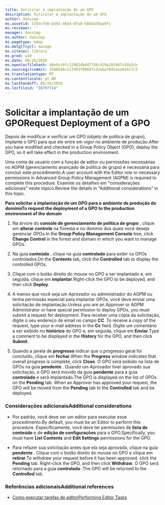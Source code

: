 ```yaml
---
title: Solicitar a implantação de um GPO
description: Solicitar a implantação de um GPO
author: dansimp
ms.assetid: 5783cfd0-bd93-46b4-8fa0-684bd39aa8fc
ms.reviewer: ''
manager: dansimp
ms.author: dansimp
ms.pagetype: mdop
ms.mktglfcycl: manage
ms.sitesec: library
ms.prod: w10
ms.date: 06/16/2016
ms.openlocfilehash: 46e9cc0fc12962dbdd7758c429a20fdd7c55b3cb
ms.sourcegitcommit: 354664bc527d93f80687cd2eba70d1eea024c7c3
ms.translationtype: MT
ms.contentlocale: pt-BR
ms.lasthandoff: 06/26/2020
ms.locfileid: "10797714"
---
```

# <span data-ttu-id="ee36e-103">Solicitar a implantação de um GPO</span><span class="sxs-lookup"><span data-stu-id="ee36e-103">Request Deployment of a GPO</span></span>


<span data-ttu-id="ee36e-104">Depois de modificar e verificar um GPO (objeto de política de grupo), implante o GPO para que ele entre em vigor no ambiente de produção.</span><span class="sxs-lookup"><span data-stu-id="ee36e-104">After you have modified and checked in a Group Policy Object (GPO), deploy the GPO, so it will take effect in the production environment.</span></span>

<span data-ttu-id="ee36e-105">Uma conta de usuário com a função de editor ou permissões necessárias no AGPM (gerenciamento avançado de política de grupo) é necessária para concluir este procedimento.</span><span class="sxs-lookup"><span data-stu-id="ee36e-105">A user account with the Editor role or necessary permissions in Advanced Group Policy Management (AGPM) is required to complete this procedure.</span></span> <span data-ttu-id="ee36e-106">Examine os detalhes em "considerações adicionais" neste tópico.</span><span class="sxs-lookup"><span data-stu-id="ee36e-106">Review the details in "Additional considerations" in this topic.</span></span>

**<span data-ttu-id="ee36e-107">Para solicitar a implantação de um GPO para o ambiente de produção do domínio</span><span class="sxs-lookup"><span data-stu-id="ee36e-107">To request the deployment of a GPO to the production environment of the domain</span></span>**

1.  <span data-ttu-id="ee36e-108">Na árvore do **console de gerenciamento de política de grupo** , clique em **alterar controle** na floresta e no domínio dos quais você deseja gerenciar GPOs.</span><span class="sxs-lookup"><span data-stu-id="ee36e-108">In the **Group Policy Management Console** tree, click **Change Control** in the forest and domain in which you want to manage GPOs.</span></span>

2.  <span data-ttu-id="ee36e-109">Na guia **conteúdo** , clique na guia **controlado** para exibir os GPOs controlados.</span><span class="sxs-lookup"><span data-stu-id="ee36e-109">On the **Contents** tab, click the **Controlled** tab to display the controlled GPOs.</span></span>

3.  <span data-ttu-id="ee36e-110">Clique com o botão direito do mouse no GPO a ser implantado e, em seguida, clique em **implantar**.</span><span class="sxs-lookup"><span data-stu-id="ee36e-110">Right-click the GPO to be deployed, and then click **Deploy**.</span></span>

4.  <span data-ttu-id="ee36e-111">A menos que você seja um Aprovador ou administrador do AGPM ou tenha permissão especial para implantar GPOs, você deve enviar uma solicitação de implantação.</span><span class="sxs-lookup"><span data-stu-id="ee36e-111">Unless you are an Approver or AGPM Administrator or have special permission to deploy GPOs, you must submit a request for deployment.</span></span> <span data-ttu-id="ee36e-112">Para receber uma cópia da solicitação, digite o seu endereço de email no campo **CC** .</span><span class="sxs-lookup"><span data-stu-id="ee36e-112">To receive a copy of the request, type your e-mail address in the **Cc** field.</span></span> <span data-ttu-id="ee36e-113">Digite um comentário a ser exibido no **histórico** do GPO e, em seguida, clique em **Enviar**.</span><span class="sxs-lookup"><span data-stu-id="ee36e-113">Type a comment to be displayed in the **History** for the GPO, and then click **Submit**.</span></span>

5.  <span data-ttu-id="ee36e-114">Quando a janela de **progresso** indicar que o progresso geral foi concluído, clique em **fechar**.</span><span class="sxs-lookup"><span data-stu-id="ee36e-114">When the **Progress** window indicates that overall progress is complete, click **Close**.</span></span> <span data-ttu-id="ee36e-115">O GPO será exibido na lista de GPOs na guia **pendente** . Quando um Aprovador tiver aprovado sua solicitação, o GPO será movido da guia **pendente** para a guia **controlado** e será implantado.</span><span class="sxs-lookup"><span data-stu-id="ee36e-115">The GPO is displayed on the list of GPOs on the **Pending** tab. When an Approver has approved your request, the GPO will be moved from the **Pending** tab to the **Controlled** tab and be deployed.</span></span>

### <span data-ttu-id="ee36e-116">Considerações adicionais</span><span class="sxs-lookup"><span data-stu-id="ee36e-116">Additional considerations</span></span>

-   <span data-ttu-id="ee36e-117">Por padrão, você deve ser um editor para executar esse procedimento.</span><span class="sxs-lookup"><span data-stu-id="ee36e-117">By default, you must be an Editor to perform this procedure.</span></span> <span data-ttu-id="ee36e-118">Especificamente, você deve ter permissões de **lista de conteúdo** e de **edição de configurações** para o GPO.</span><span class="sxs-lookup"><span data-stu-id="ee36e-118">Specifically, you must have **List Contents** and **Edit Settings** permissions for the GPO.</span></span>

-   <span data-ttu-id="ee36e-119">Para refazer sua solicitação antes que ela seja aprovada, clique na guia **pendente** . Clique com o botão direito do mouse no GPO e clique em **retirar**.</span><span class="sxs-lookup"><span data-stu-id="ee36e-119">To withdraw your request before it has been approved, click the **Pending** tab. Right-click the GPO, and then click **Withdraw**.</span></span> <span data-ttu-id="ee36e-120">O GPO será retornado para a guia **controlado** .</span><span class="sxs-lookup"><span data-stu-id="ee36e-120">The GPO will be returned to the **Controlled** tab.</span></span>

### <span data-ttu-id="ee36e-121">Referências adicionais</span><span class="sxs-lookup"><span data-stu-id="ee36e-121">Additional references</span></span>

-   [<span data-ttu-id="ee36e-122">Como executar tarefas de editor</span><span class="sxs-lookup"><span data-stu-id="ee36e-122">Performing Editor Tasks</span></span>](performing-editor-tasks-agpm40.md)

 

 





